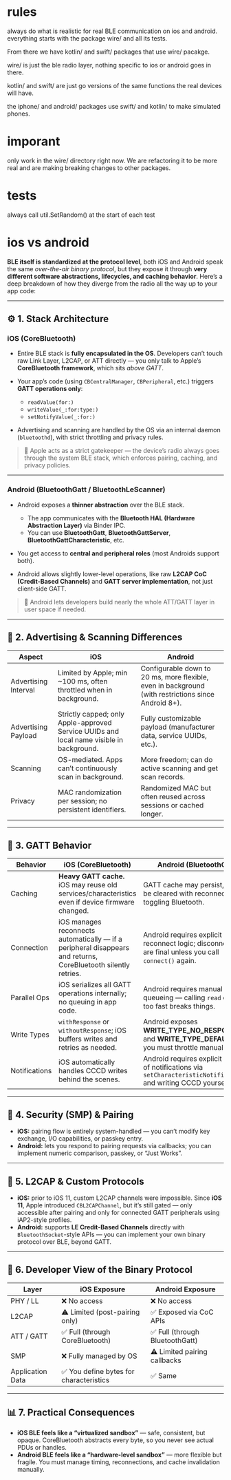 # rules

always do what is realistic for real BLE communication on ios and android.
everything starts with the package wire/ and all its tests.

From there we have kotlin/ and swift/ packages that use wire/ pacakge.

wire/ is just the ble radio layer, nothing specific to ios or android goes in there.

kotlin/ and swift/ are just go versions of the same functions the real devices will have.

the iphone/ and android/ packages use swift/ and kotlin/ to make simulated phones.

# imporant

only work in the wire/ directory right now. We are refactoring it to be more real
and are making breaking changes to other packages.

# tests

always call util.SetRandom() at the start of each test

# ios vs android

**BLE itself is standardized at the protocol level**, both iOS and Android speak the same *over-the-air binary protocol*, but they expose it through **very different software abstractions, lifecycles, and caching behavior**.
Here’s a deep breakdown of how they diverge from the radio all the way up to your app code:

---

## ⚙️ 1. Stack Architecture

### **iOS (CoreBluetooth)**

* Entire BLE stack is **fully encapsulated in the OS**.
  Developers can’t touch raw Link Layer, L2CAP, or ATT directly — you only talk to Apple’s **CoreBluetooth framework**, which sits *above GATT*.
* Your app’s code (using `CBCentralManager`, `CBPeripheral`, etc.) triggers **GATT operations only**:

  * `readValue(for:)`
  * `writeValue(_:for:type:)`
  * `setNotifyValue(_:for:)`
* Advertising and scanning are handled by the OS via an internal daemon (`bluetoothd`), with strict throttling and privacy rules.

> 🧩 Apple acts as a strict gatekeeper — the device’s radio always goes through the system BLE stack, which enforces pairing, caching, and privacy policies.

---

### **Android (BluetoothGatt / BluetoothLeScanner)**

* Android exposes a **thinner abstraction** over the BLE stack.

  * The app communicates with the **Bluetooth HAL (Hardware Abstraction Layer)** via Binder IPC.
  * You can use **BluetoothGatt**, **BluetoothGattServer**, **BluetoothGattCharacteristic**, etc.
* You get access to **central and peripheral roles** (most Androids support both).
* Android allows slightly lower-level operations, like raw **L2CAP CoC (Credit-Based Channels)** and **GATT server implementation**, not just client-side GATT.

> 🧠 Android lets developers build nearly the whole ATT/GATT layer in user space if needed.

---

## 📡 2. Advertising & Scanning Differences

| Aspect               | **iOS**                                                                                  | **Android**                                                                                         |
| -------------------- | ---------------------------------------------------------------------------------------- | --------------------------------------------------------------------------------------------------- |
| Advertising Interval | Limited by Apple; min ~100 ms, often throttled when in background.                       | Configurable down to 20 ms, more flexible, even in background (with restrictions since Android 8+). |
| Advertising Payload  | Strictly capped; only Apple-approved Service UUIDs and local name visible in background. | Fully customizable payload (manufacturer data, service UUIDs, etc.).                                |
| Scanning             | OS-mediated. Apps can’t continuously scan in background.                                 | More freedom; can do active scanning and get scan records.                                          |
| Privacy              | MAC randomization per session; no persistent identifiers.                                | Randomized MAC but often reused across sessions or cached longer.                                   |

---

## 🔄 3. GATT Behavior

| Behavior      | **iOS (CoreBluetooth)**                                                                                        | **Android (BluetoothGatt)**                                                                                          |
| ------------- | -------------------------------------------------------------------------------------------------------------- | -------------------------------------------------------------------------------------------------------------------- |
| Caching       | **Heavy GATT cache.** iOS may reuse old services/characteristics even if device firmware changed.              | GATT cache may persist, but can be cleared with reconnect or by toggling Bluetooth.                                  |
| Connection    | iOS manages reconnects automatically — if a peripheral disappears and returns, CoreBluetooth silently retries. | Android requires explicit reconnect logic; disconnections are final unless you call `connect()` again.               |
| Parallel Ops  | iOS serializes all GATT operations internally; no queuing in app code.                                         | Android requires manual queueing — calling `read` or `write` too fast breaks things.                                 |
| Write Types   | `withResponse` or `withoutResponse`; iOS buffers writes and retries as needed.                                 | Android exposes **WRITE_TYPE_NO_RESPONSE** and **WRITE_TYPE_DEFAULT**, but you must throttle manually.               |
| Notifications | iOS automatically handles CCCD writes behind the scenes.                                                       | Android requires explicit enabling of notifications via `setCharacteristicNotification()` and writing CCCD yourself. |

---

## 🔐 4. Security (SMP) & Pairing

* **iOS:** pairing flow is entirely system-handled — you can’t modify key exchange, I/O capabilities, or passkey entry.
* **Android:** lets you respond to pairing requests via callbacks; you can implement numeric comparison, passkey, or “Just Works”.

---

## 🧠 5. L2CAP & Custom Protocols

* **iOS:** prior to iOS 11, custom L2CAP channels were impossible.
  Since **iOS 11**, Apple introduced `CBL2CAPChannel`, but it’s still gated — only accessible after pairing and only for connected GATT peripherals using iAP2-style profiles.
* **Android:** supports **LE Credit-Based Channels** directly with `BluetoothSocket`-style APIs — you can implement your own binary protocol over BLE, beyond GATT.

---

## 🧱 6. Developer View of the Binary Protocol

| Layer            | iOS Exposure                           | Android Exposure               |
| ---------------- | -------------------------------------- | ------------------------------ |
| PHY / LL         | ❌ No access                            | ❌ No access                    |
| L2CAP            | ⚠️ Limited (post-pairing only)         | ✅ Exposed via CoC APIs         |
| ATT / GATT       | ✅ Full (through CoreBluetooth)         | ✅ Full (through BluetoothGatt) |
| SMP              | ❌ Fully managed by OS                  | ⚠️ Limited pairing callbacks   |
| Application Data | ✅ You define bytes for characteristics | ✅ Same                         |

---

## 📊 7. Practical Consequences

* **iOS BLE feels like a “virtualized sandbox”** — safe, consistent, but opaque.
  CoreBluetooth abstracts every byte, so you never see actual PDUs or handles.
* **Android BLE feels like a “hardware-level sandbox”** — more flexible but fragile.
  You must manage timing, reconnections, and cache invalidation manually.

